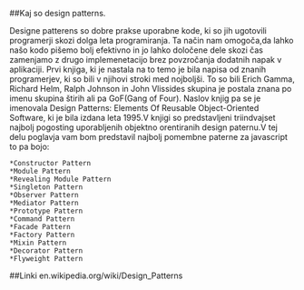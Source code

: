 ##Kaj so design patterns.

Designe patterens so dobre prakse uporabne kode, ki so jih ugotovili programerji skozi dolga leta programiranja. Ta način nam omogoča,da lahko našo kodo pišemo bolj efektivno in jo lahko določene dele skozi čas zamenjamo z drugo implemenetacijo brez povzročanja dodatnih napak v aplikaciji. 
Prvi knjiga, ki je nastala na to temo je bila napisa od znanih programerjev, ki so bili v njihovi stroki med nojboljši. To so bili Erich Gamma, Richard Helm, Ralph Johnson in John Vlissides skupina je postala znana po imenu skupina štirih ali pa GoF(Gang of Four). Naslov knjig pa se je imenovala Design Patterns: Elements Of Reusable Object-Oriented Software, ki je bila izdana leta 1995.V knjigi so predstavljeni triindvajset najbolj pogosting uporabljenih objektno orentiranih design paternu.V tej delu poglavja vam bom predstavil najbolj pomembne paterne za javascript to pa bojo:
	
	*Constructor Pattern
	*Module Pattern
	*Revealing Module Pattern
	*Singleton Pattern
	*Observer Pattern
	*Mediator Pattern
	*Prototype Pattern
	*Command Pattern
	*Facade Pattern
	*Factory Pattern
	*Mixin Pattern
	*Decorator Pattern
	*Flyweight Pattern


##Linki
en.wikipedia.org/wiki/Design_Patterns
